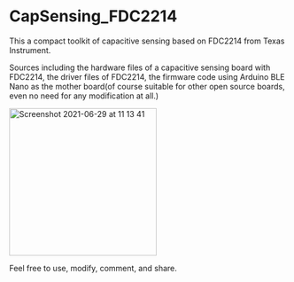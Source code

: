# CapSensing_FDC2214
This a compact toolkit of capacitive sensing based on FDC2214 from Texas Instrument.

Sources including the hardware files of a capacitive sensing board with FDC2214, the driver files of FDC2214, the firmware code using Arduino BLE Nano as the mother board(of course suitable for other open source boards, even no need for any modification at all.)



<img width="266" alt="Screenshot 2021-06-29 at 11 13 41" src="https://user-images.githubusercontent.com/12549420/140576196-9c489392-7e96-48a2-999e-5215f5439872.png">


Feel free to use, modify, comment, and share. 
